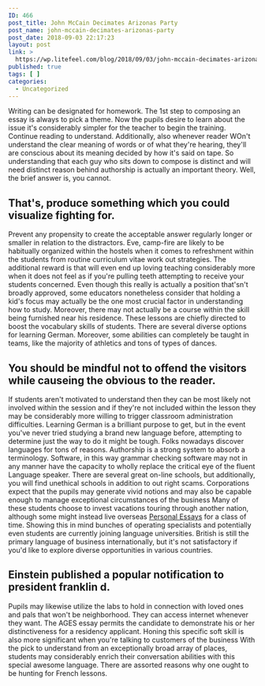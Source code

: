 ```yaml
---
ID: 466
post_title: John McCain Decimates Arizonas Party
post_name: john-mccain-decimates-arizonas-party
post_date: 2018-09-03 22:17:23
layout: post
link: >
  https://wp.litefeel.com/blog/2018/09/03/john-mccain-decimates-arizonas-party/
published: true
tags: [ ]
categories:
  - Uncategorized
---
```

<p>Writing can be designated for homework. The 1st step to composing an essay is always to pick a theme. Now the pupils desire to learn about the issue it's considerably simpler for the teacher to begin the training. Continue reading to understand. Additionally, also whenever reader WOn't understand the clear meaning of words or of what they're hearing, they'll are conscious about its meaning decided by how it's said on tape. So understanding that each guy who sits down to compose is distinct and will need distinct reason behind authorship is actually an important theory. Well, the brief answer is, you cannot.</p> <h2>That's, produce something which you could visualize fighting for.</h2><p>Prevent any propensity to create the acceptable answer regularly longer or smaller in relation to the distractors. Eve, camp-fire are likely to be habitually organized within the hostels when it comes to refreshment within the students from routine curriculum vitae work out strategies. The additional reward is that will even end up loving teaching considerably more when it does not feel as if you're pulling teeth attempting to receive your students concerned. Even though this really is actually a position that'sn't broadly approved, some educators nonetheless consider that holding a kid's focus may actually be the one most crucial factor in understanding how to study. Moreover, there may not actually be a course within the skill being furnished near his residence. These lessons are chiefly directed to boost the vocabulary skills of students. There are several diverse options for learning German. Moreover, some abilities can completely be taught in teams, like the majority of athletics and tons of types of dances.</p> <h2>You should be mindful not to offend the visitors while causeing the obvious to the reader.</h2><p>If students aren't motivated to understand then they can be most likely not involved within the session and if they're not included within the lesson they may be considerably more willing to trigger classroom administration difficulties. Learning German is a brilliant purpose to get, but in the event you've never tried studying a brand new language before, attempting to determine just the way to do it might be tough. Folks nowadays discover languages for tons of reasons. Authorship is a strong system to absorb a terminology. Software, in this way grammar checking software may not in any manner have the capacity to wholly replace the critical eye of the fluent Language speaker. There are several great on-line schools, but additionally, you will find unethical schools in addition to out right scams. Corporations expect that the pupils may generate vivid notions and may also be capable enough to manage exceptional circumstances of the business Many of these students choose to invest vacations touring through another nation, although some might instead live overseas <a href="https://writingessayeast.com/top-10-places-publish-personal-essays">Personal Essays</a> for a class of time. Showing this in mind bunches of operating specialists and potentially even students are currently joining language universities. British is still the primary language of business internationally, but it's not satisfactory if you'd like to explore diverse opportunities in various countries.</p> <h2>Einstein published a popular notification to president franklin d.</h2><p>Pupils may likewise utilize the labs to hold in connection with loved ones and pals that won't be neighborhood. They can access internet whenever they want. The AGES essay permits the candidate to demonstrate his or her distinctiveness for a residency applicant. Honing this specific soft skill is also more significant when you're talking to customers of the business With the pick to understand from an exceptionally broad array of places, students may considerably enrich their conversation abilities with this special awesome language. There are assorted reasons why one ought to be hunting for French lessons.</p>